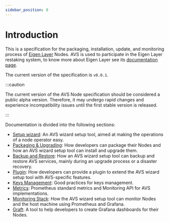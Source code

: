 ```yaml
---
sidebar_position: 0
---
```


# Introduction

This is a specification for the packaging, installation, update, and monitoring process of [Eigen Layer](https://www.eigenlayer.xyz/) Nodes. AVS is used to participate in the Eigen Layer restaking system, to know more about Eigen Layer see its [documentation page](https://docs.eigenlayer.xyz/overview/readme). 

The current version of the specification is `v0.0.1`.

:::caution

The current version of the AVS Node specification should be considered a public alpha version. Therefore, it may undergo rapid changes and experience incompatibility issues until the first stable version is released.

:::

Documentation is divided into the following sections:

- [Setup wizard](/docs/wizard/intro): An AVS wizard setup tool, aimed at making the operations of a node operator easy.
- [Packaging & Upgrading](/docs/packaging/): How developers can package their Nodes and how an AVS wizard setup tool can install and upgrade them.
- [Backup and Restore](/docs/backup/intro): How an AVS wizard setup tool can backup and restore AVS services, mainly during an upgrade process or a disaster recovery.
- [Plugin](/docs/plugin/intro): How developers can provide a plugin to extend the AVS wizard setup tool with AVS-specific features.
- [Keys Management](/docs/keys/intro): Good practices for keys management.
- [Metrics](/docs/category/metrics): Prometheus standard metrics and Monitoring API for AVS implementations.
- [Monitoring Stack](/docs/monitoring/intro): How the AVS wizard setup tool can monitor Nodes and the host machine using Prometheus and Grafana.
- [Graft](/docs/graft/intro): A tool to help developers to create Grafana dashboards for their Nodes.
